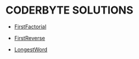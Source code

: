 # CODERBYTE SOLUTIONS

- [FirstFactorial](https://github.com/uufukttas/Coderbyte-Solutions/blob/master/FirstFactorial.js)

- [FirstReverse](https://github.com/uufukttas/Coderbyte-Solutions/blob/master/FirstReverse.js)

- [LongestWord](https://github.com/uufukttas/Coderbyte-Solutions/blob/master/LongestWord.js)